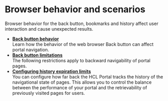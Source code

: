 # Browser behavior and scenarios

Browser behavior for the back button, bookmarks and history affect user interaction and cause unexpected results.

-   **[Back button behavior](backbut.md)**  
Learn how the behavior of the web browser Back button can affect portal navigation.
-   **[Back button limitations](backbut_limit.md)**  
The following restrictions apply to backward navigability of portal pages.
-   **[Configuring history expiration limits](../browser_behavior_scenarios/cfg_history_expiration_limits/index.md)**  
You can configure how far back the HCL Portal tracks the history of the navigational state of pages. This allows you to control the balance between the performance of your portal and the retrievability of previously visited pages for users.


